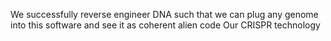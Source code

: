 We successfully reverse engineer DNA such that we can plug any genome into this software and see it as coherent alien code
Our CRISPR technology
